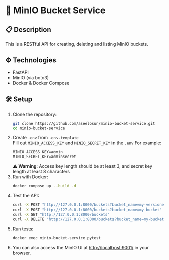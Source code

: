 # 🚀 MinIO Bucket Service

## 📋 Description
This is a RESTful API for creating, deleting and listing MinIO buckets.

## ⚙️ Technologies
- FastAPI
- MinIO (via boto3)
- Docker & Docker Compose

## 🛠️ Setup
1. Clone the repository:
   ```sh
   git clone https://github.com/aseelosun/minio-bucket-service.git
   cd minio-bucket-service
   ```
2. Create `.env` from `.env.template`  
   Fill out `MINIO_ACCESS_KEY` and `MINIO_SECRET_KEY` in the `.env`
   For example:
     ```env
     MINIO_ACCESS_KEY=admin
     MINIO_SECRET_KEY=adminsecret
     ```
   **⚠️ Warning**: Access key length should be at least 3, and secret key length at least 8 characters
4. Run with Docker:
   ```sh
   docker compose up --build -d 
   ```
5. Test the API:
   ```sh
   curl -X POST "http://127.0.0.1:8000/buckets?bucket_name=my-versioned_bucket&enable_versioning=true"
   curl -X POST "http://127.0.0.1:8000/buckets?bucket_name=my-bucket"
   curl -X GET "http://127.0.0.1:8000/buckets"
   curl -X DELETE "http://127.0.0.1:8000/buckets?bucket_name=my-bucket"
   ```
6. Run tests:
   ```sh
   docker exec minio-bucket-service pytest
   ```
7. You can also access the MinIO UI at [http://localhost:9001/](http://localhost:9001/) in your browser. 

